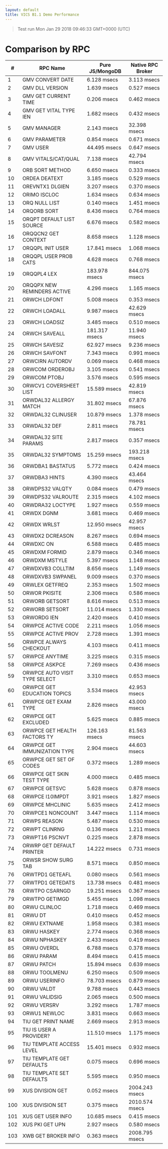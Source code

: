 ```yaml
---
layout: default
title: VICS B1.1 Demo Performance
---
```


> Test run Mon Jan 29 2018 09:46:33 GMT+0000 (UTC)

# Comparison by RPC 

| \# | RPC Name | Pure JS/MongoDB | Native RPC Broker |
| --- | --- | --- | --- |
| 1 | GMV CONVERT DATE | 6.128 msecs | 3.113 msecs |
| 2 | GMV DLL VERSION | 1.639 msecs | 0.527 msecs |
| 3 | GMV GET CURRENT TIME | 0.206 msecs | 0.462 msecs |
| 4 | GMV GET VITAL TYPE IEN | 1.682 msecs | 0.432 msecs |
| 5 | GMV MANAGER | 2.143 msecs | 32.398 msecs |
| 6 | GMV PARAMETER | 0.854 msecs | 0.671 msecs |
| 7 | GMV USER | 44.495 msecs | 0.647 msecs |
| 8 | GMV VITALS/CAT/QUAL | 7.138 msecs | 42.794 msecs |
| 9 | ORB SORT METHOD | 6.650 msecs | 0.333 msecs |
| 10 | ORDEA DEATEXT | 3.185 msecs | 0.529 msecs |
| 11 | OREVNTX1 DLGIEN | 3.207 msecs | 0.370 msecs |
| 12 | ORIMO ISCLOC | 1.634 msecs | 0.634 msecs |
| 13 | ORQ NULL LIST | 0.140 msecs | 1.451 msecs |
| 14 | ORQORB SORT | 8.436 msecs | 0.764 msecs |
| 15 | ORQPT DEFAULT LIST SOURCE | 6.676 msecs | 0.582 msecs |
| 16 | ORQQCN2 GET CONTEXT | 8.658 msecs | 1.128 msecs |
| 17 | ORQQPL INIT USER | 17.841 msecs | 1.068 msecs |
| 18 | ORQQPL USER PROB CATS | 4.628 msecs | 0.768 msecs |
| 19 | ORQQPL4 LEX | 183.978 msecs | 844.075 msecs |
| 20 | ORQQPX NEW REMINDERS ACTIVE | 4.296 msecs | 1.165 msecs |
| 21 | ORWCH LDFONT | 5.008 msecs | 0.353 msecs |
| 22 | ORWCH LOADALL | 9.987 msecs | 42.629 msecs |
| 23 | ORWCH LOADSIZ | 3.485 msecs | 0.510 msecs |
| 24 | ORWCH SAVEALL | 181.317 msecs | 11.940 msecs |
| 25 | ORWCH SAVESIZ | 62.927 msecs | 9.236 msecs |
| 26 | ORWCH SAVFONT | 7.343 msecs | 0.991 msecs |
| 27 | ORWCIRN AUTORDV | 0.069 msecs | 0.468 msecs |
| 28 | ORWCOM ORDEROBJ | 3.105 msecs | 0.541 msecs |
| 29 | ORWCOM PTOBJ | 3.576 msecs | 0.595 msecs |
| 30 | ORWCV1 COVERSHEET LIST | 15.589 msecs | 42.819 msecs |
| 31 | ORWDAL32 ALLERGY MATCH | 31.802 msecs | 67.876 msecs |
| 32 | ORWDAL32 CLINUSER | 10.879 msecs | 1.378 msecs |
| 33 | ORWDAL32 DEF | 2.811 msecs | 78.781 msecs |
| 34 | ORWDAL32 SITE PARAMS | 2.817 msecs | 0.357 msecs |
| 35 | ORWDAL32 SYMPTOMS | 15.259 msecs | 193.218 msecs |
| 36 | ORWDBA1 BASTATUS | 5.772 msecs | 0.424 msecs |
| 37 | ORWDBA3 HINTS | 4.390 msecs | 43.464 msecs |
| 38 | ORWDPS32 VALQTY | 0.084 msecs | 0.479 msecs |
| 39 | ORWDPS32 VALROUTE | 2.315 msecs | 4.102 msecs |
| 40 | ORWDRA32 LOCTYPE | 1.927 msecs | 0.559 msecs |
| 41 | ORWDX DGNM | 3.681 msecs | 0.469 msecs |
| 42 | ORWDX WRLST | 12.950 msecs | 42.957 msecs |
| 43 | ORWDX2 DCREASON | 8.267 msecs | 0.694 msecs |
| 44 | ORWDXC ON | 6.588 msecs | 0.485 msecs |
| 45 | ORWDXM FORMID | 2.879 msecs | 0.346 msecs |
| 46 | ORWDXM MSTYLE | 5.397 msecs | 1.148 msecs |
| 47 | ORWDXVB3 COLLTIM | 8.656 msecs | 1.149 msecs |
| 48 | ORWDXVB3 SWPANEL | 9.009 msecs | 0.370 msecs |
| 49 | ORWLEX GETFREQ | 2.353 msecs | 1.502 msecs |
| 50 | ORWOR PKISITE | 2.306 msecs | 0.586 msecs |
| 51 | ORWORB GETSORT | 8.616 msecs | 0.513 msecs |
| 52 | ORWORB SETSORT | 11.014 msecs | 1.330 msecs |
| 53 | ORWORDG IEN | 2.420 msecs | 0.410 msecs |
| 54 | ORWPCE ACTIVE CODE | 2.211 msecs | 1.056 msecs |
| 55 | ORWPCE ACTIVE PROV | 2.728 msecs | 1.391 msecs |
| 56 | ORWPCE ALWAYS CHECKOUT | 4.103 msecs | 0.411 msecs |
| 57 | ORWPCE ANYTIME | 3.225 msecs | 0.315 msecs |
| 58 | ORWPCE ASKPCE | 7.269 msecs | 0.436 msecs |
| 59 | ORWPCE AUTO VISIT TYPE SELECT | 3.310 msecs | 0.653 msecs |
| 60 | ORWPCE GET EDUCATION TOPICS | 3.534 msecs | 42.953 msecs |
| 61 | ORWPCE GET EXAM TYPE | 2.826 msecs | 43.000 msecs |
| 62 | ORWPCE GET EXCLUDED | 5.625 msecs | 0.885 msecs |
| 63 | ORWPCE GET HEALTH FACTORS TY | 126.163 msecs | 81.563 msecs |
| 64 | ORWPCE GET IMMUNIZATION TYPE | 2.904 msecs | 44.603 msecs |
| 65 | ORWPCE GET SET OF CODES | 0.372 msecs | 1.289 msecs |
| 66 | ORWPCE GET SKIN TEST TYPE | 4.000 msecs | 0.485 msecs |
| 67 | ORWPCE GETSVC | 5.628 msecs | 0.878 msecs |
| 68 | ORWPCE I10IMPDT | 3.921 msecs | 1.827 msecs |
| 69 | ORWPCE MHCLINIC | 5.635 msecs | 2.412 msecs |
| 70 | ORWPCE1 NONCOUNT | 3.447 msecs | 1.114 msecs |
| 71 | ORWPS REASON | 5.487 msecs | 0.530 msecs |
| 72 | ORWPT CLINRNG | 0.136 msecs | 1.211 msecs |
| 73 | ORWPT16 PSCNVT | 0.225 msecs | 2.878 msecs |
| 74 | ORWRP GET DEFAULT PRINTER | 14.222 msecs | 0.731 msecs |
| 75 | ORWSR SHOW SURG TAB | 8.571 msecs | 0.850 msecs |
| 76 | ORWTPD1 GETEAFL | 0.080 msecs | 0.561 msecs |
| 77 | ORWTPD1 GETEDATS | 13.738 msecs | 0.481 msecs |
| 78 | ORWTPO CSARNGD | 19.251 msecs | 0.367 msecs |
| 79 | ORWTPO GETIMGD | 5.455 msecs | 1.098 msecs |
| 80 | ORWU CLINLOC | 1.718 msecs | 0.469 msecs |
| 81 | ORWU DT | 0.410 msecs | 0.452 msecs |
| 82 | ORWU EXTNAME | 1.958 msecs | 0.381 msecs |
| 83 | ORWU HASKEY | 2.774 msecs | 0.368 msecs |
| 84 | ORWU NPHASKEY | 2.433 msecs | 0.419 msecs |
| 85 | ORWU OVERDL | 6.788 msecs | 0.378 msecs |
| 86 | ORWU PARAM | 8.494 msecs | 0.415 msecs |
| 87 | ORWU PATCH | 15.894 msecs | 0.639 msecs |
| 88 | ORWU TOOLMENU | 6.250 msecs | 0.509 msecs |
| 89 | ORWU USERINFO | 78.703 msecs | 0.879 msecs |
| 90 | ORWU VALDT | 9.788 msecs | 0.443 msecs |
| 91 | ORWU VALIDSIG | 2.065 msecs | 0.500 msecs |
| 92 | ORWU VERSRV | 3.292 msecs | 1.787 msecs |
| 93 | ORWU1 NEWLOC | 3.831 msecs | 0.663 msecs |
| 94 | TIU GET PRINT NAME | 2.669 msecs | 2.913 msecs |
| 95 | TIU IS USER A PROVIDER? | 11.510 msecs | 1.175 msecs |
| 96 | TIU TEMPLATE ACCESS LEVEL | 15.401 msecs | 0.932 msecs |
| 97 | TIU TEMPLATE GET DEFAULTS | 0.075 msecs | 0.696 msecs |
| 98 | TIU TEMPLATE SET DEFAULTS | 5.595 msecs | 0.950 msecs |
| 99 | XUS DIVISION GET | 0.052 msecs | 2004.243 msecs |
| 100 | XUS DIVISION SET | 0.375 msecs | 2010.574 msecs |
| 101 | XUS GET USER INFO | 10.685 msecs | 0.415 msecs |
| 102 | XUS PKI GET UPN | 2.927 msecs | 0.580 msecs |
| 103 | XWB GET BROKER INFO | 0.363 msecs | 2008.795 msecs

